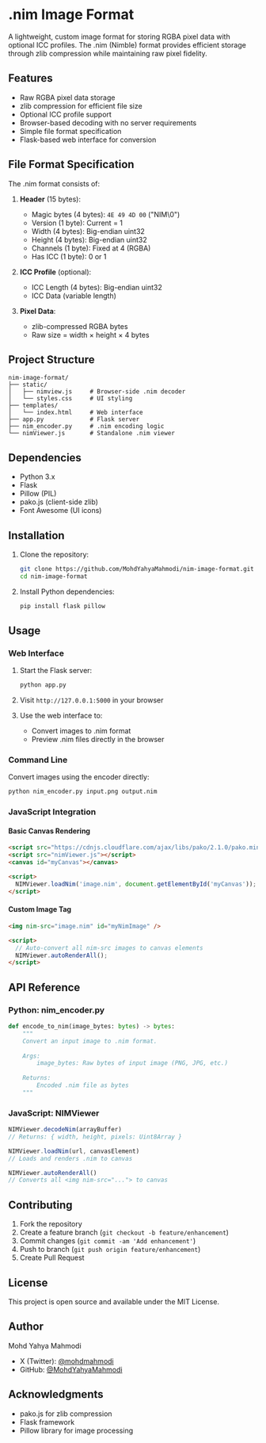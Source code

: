# .nim Image Format

A lightweight, custom image format for storing RGBA pixel data with optional ICC profiles. The .nim (Nimble) format provides efficient storage through zlib compression while maintaining raw pixel fidelity.

## Features

- Raw RGBA pixel data storage
- zlib compression for efficient file size
- Optional ICC profile support
- Browser-based decoding with no server requirements
- Simple file format specification
- Flask-based web interface for conversion

## File Format Specification

The .nim format consists of:

1. **Header** (15 bytes):
   - Magic bytes (4 bytes): `4E 49 4D 00` ("NIM\0")
   - Version (1 byte): Current = 1
   - Width (4 bytes): Big-endian uint32
   - Height (4 bytes): Big-endian uint32
   - Channels (1 byte): Fixed at 4 (RGBA)
   - Has ICC (1 byte): 0 or 1

2. **ICC Profile** (optional):
   - ICC Length (4 bytes): Big-endian uint32
   - ICC Data (variable length)

3. **Pixel Data**:
   - zlib-compressed RGBA bytes
   - Raw size = width × height × 4 bytes

## Project Structure

```
nim-image-format/
├── static/
│   ├── nimview.js     # Browser-side .nim decoder
│   └── styles.css     # UI styling
├── templates/
│   └── index.html     # Web interface
├── app.py             # Flask server
├── nim_encoder.py     # .nim encoding logic
└── nimViewer.js       # Standalone .nim viewer
```

## Dependencies

- Python 3.x
- Flask
- Pillow (PIL)
- pako.js (client-side zlib)
- Font Awesome (UI icons)

## Installation

1. Clone the repository:
   ```bash
   git clone https://github.com/MohdYahyaMahmodi/nim-image-format.git
   cd nim-image-format
   ```

2. Install Python dependencies:
   ```bash
   pip install flask pillow
   ```

## Usage

### Web Interface

1. Start the Flask server:
   ```bash
   python app.py
   ```

2. Visit `http://127.0.0.1:5000` in your browser
3. Use the web interface to:
   - Convert images to .nim format
   - Preview .nim files directly in the browser

### Command Line

Convert images using the encoder directly:

```bash
python nim_encoder.py input.png output.nim
```

### JavaScript Integration

#### Basic Canvas Rendering

```html
<script src="https://cdnjs.cloudflare.com/ajax/libs/pako/2.1.0/pako.min.js"></script>
<script src="nimViewer.js"></script>
<canvas id="myCanvas"></canvas>

<script>
  NIMViewer.loadNim('image.nim', document.getElementById('myCanvas'));
</script>
```

#### Custom Image Tag

```html
<img nim-src="image.nim" id="myNimImage" />

<script>
  // Auto-convert all nim-src images to canvas elements
  NIMViewer.autoRenderAll();
</script>
```

## API Reference

### Python: nim_encoder.py

```python
def encode_to_nim(image_bytes: bytes) -> bytes:
    """
    Convert an input image to .nim format.
    
    Args:
        image_bytes: Raw bytes of input image (PNG, JPG, etc.)
    
    Returns:
        Encoded .nim file as bytes
    """
```

### JavaScript: NIMViewer

```javascript
NIMViewer.decodeNim(arrayBuffer)
// Returns: { width, height, pixels: Uint8Array }

NIMViewer.loadNim(url, canvasElement)
// Loads and renders .nim to canvas

NIMViewer.autoRenderAll()
// Converts all <img nim-src="..."> to canvas
```

## Contributing

1. Fork the repository
2. Create a feature branch (`git checkout -b feature/enhancement`)
3. Commit changes (`git commit -am 'Add enhancement'`)
4. Push to branch (`git push origin feature/enhancement`)
5. Create Pull Request

## License

This project is open source and available under the MIT License.

## Author

Mohd Yahya Mahmodi
- X (Twitter): [@mohdmahmodi](https://x.com/mohdmahmodi)
- GitHub: [@MohdYahyaMahmodi](https://github.com/MohdYahyaMahmodi)

## Acknowledgments

- pako.js for zlib compression
- Flask framework
- Pillow library for image processing